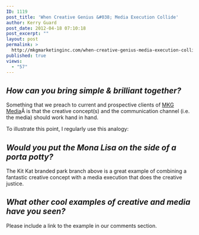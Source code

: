 ```yaml
---
ID: 1119
post_title: 'When Creative Genius &#038; Media Execution Collide'
author: Kerry Guard
post_date: 2012-04-18 07:10:18
post_excerpt: ""
layout: post
permalink: >
  http://mkgmarketinginc.com/when-creative-genius-media-execution-collide/
published: true
views:
  - "57"
---
```

<h2><em>How can you bring simple &amp; brilliant together?</em></h2>
Something that we preach to current and prospective clients of <a href="http://mkgmediagroup.com" target="_blank">MKG Media</a>Â is that the creative concept(s) and the communication channel (i.e. the media) should work hand in hand.

To illustrate this point, I regularly use this analogy:
<h2><em>Would you put the Mona Lisa on the side of a porta potty?</em></h2>
The Kit Kat branded park branch above is a great example of combining a fantastic creative concept with a media execution that does the creative justice.
<h2><em>What other cool examples of creative and media have you seen?</em></h2>
Please include a link to the example in our comments section.